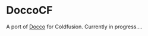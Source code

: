 # DoccoCF
A port of [Docco](http://jashkenas.github.com/docco/) for Coldfusion. Currently in progress....